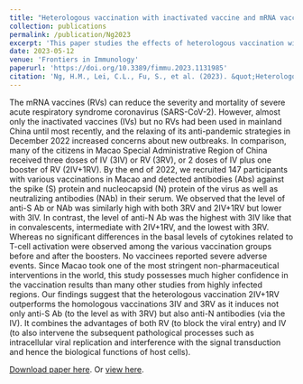```yaml
---
title: "Heterologous vaccination with inactivated vaccine and mRNA vaccine augments antibodies against both spike and nucleocapsid proteins of SARS-CoV-2: a local study in Macao"
collection: publications
permalink: /publication/Ng2023
excerpt: 'This paper studies the effects of heterologous vaccination with inactivated vaccine and mRNA vaccine on the antibodies against both spike and nucleocapsid proteins of SARS-CoV-2.'
date: 2023-05-12
venue: 'Frontiers in Immunology'
paperurl: 'https://doi.org/10.3389/fimmu.2023.1131985'
citation: 'Ng, H.M., Lei, C.L., Fu, S., et al. (2023). &quot;Heterologous vaccination with inactivated vaccine and mRNA vaccine augments antibodies against both spike and nucleocapsid proteins of SARS-CoV-2: a local study in Macao.&quot; <i>Frontiers in Immunology</i>, 14:1131985.'
---
```

The mRNA vaccines (RVs) can reduce the severity and mortality of severe acute respiratory syndrome coronavirus (SARS-CoV-2).
However, almost only the inactivated vaccines (IVs) but no RVs had been used in mainland China until most recently, and the relaxing of its anti-pandemic strategies in December 2022 increased concerns about new outbreaks.
In comparison, many of the citizens in Macao Special Administrative Region of China received three doses of IV (3IV) or RV (3RV), or 2 doses of IV plus one booster of RV (2IV+1RV).
By the end of 2022, we recruited 147 participants with various vaccinations in Macao and detected antibodies (Abs) against the spike (S) protein and nucleocapsid (N) protein of the virus as well as neutralizing antibodies (NAb) in their serum.
We observed that the level of anti-S Ab or NAb was similarly high with both 3RV and 2IV+1RV but lower with 3IV.
In contrast, the level of anti-N Ab was the highest with 3IV like that in convalescents, intermediate with 2IV+1RV, and the lowest with 3RV.
Whereas no significant differences in the basal levels of cytokines related to T-cell activation were observed among the various vaccination groups before and after the boosters.
No vaccinees reported severe adverse events.
Since Macao took one of the most stringent non-pharmaceutical interventions in the world, this study possesses much higher confidence in the vaccination results than many other studies from highly infected regions.
Our findings suggest that the heterologous vaccination 2IV+1RV outperforms the homologous vaccinations 3IV and 3RV as it induces not only anti-S Ab (to the level as with 3RV) but also anti-N antibodies (via the IV).
It combines the advantages of both RV (to block the viral entry) and IV (to also intervene the subsequent pathological processes such as intracellular viral replication and interference with the signal transduction and hence the biological functions of host cells).

[Download paper here](http://chonlei.github.io/files/Ng2023.pdf). Or [view here](https://doi.org/10.3389/fimmu.2023.1131985).
